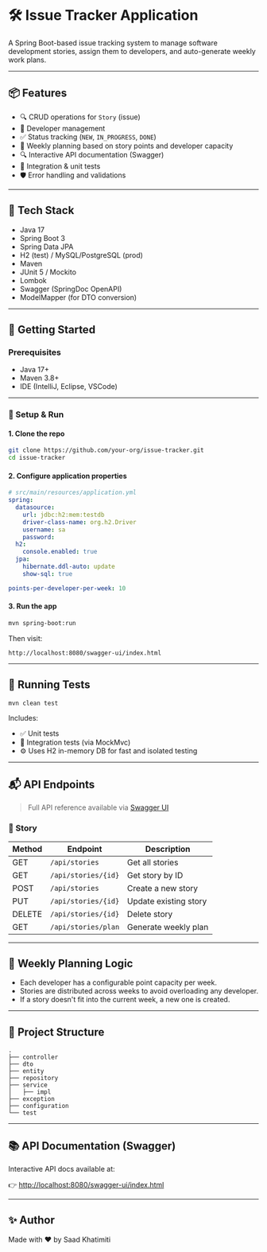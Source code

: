 # 🛠️ Issue Tracker Application

A Spring Boot-based issue tracking system to manage software development stories, assign them to developers, and auto-generate weekly work plans.

---

## 📦 Features

- 🔍 CRUD operations for `Story` (issue)
- 👤 Developer management
- ✅ Status tracking (`NEW`, `IN_PROGRESS`, `DONE`)
- 📅 Weekly planning based on story points and developer capacity
- 🔍 Interactive API documentation (Swagger)
- 🧪 Integration & unit tests
- 🛡️ Error handling and validations

---

## 🧰 Tech Stack

- Java 17
- Spring Boot 3
- Spring Data JPA
- H2 (test) / MySQL/PostgreSQL (prod)
- Maven
- JUnit 5 / Mockito
- Lombok
- Swagger (SpringDoc OpenAPI)
- ModelMapper (for DTO conversion)

---

## 🚀 Getting Started

### Prerequisites

- Java 17+
- Maven 3.8+
- IDE (IntelliJ, Eclipse, VSCode)

---

### 🔧 Setup & Run

#### 1. Clone the repo

```bash
git clone https://github.com/your-org/issue-tracker.git
cd issue-tracker
```

#### 2. Configure application properties

```yaml
# src/main/resources/application.yml
spring:
  datasource:
    url: jdbc:h2:mem:testdb
    driver-class-name: org.h2.Driver
    username: sa
    password:
  h2:
    console.enabled: true
  jpa:
    hibernate.ddl-auto: update
    show-sql: true

points-per-developer-per-week: 10
```

#### 3. Run the app

```bash
mvn spring-boot:run
```

Then visit:

```
http://localhost:8080/swagger-ui/index.html
```

---

## 🧪 Running Tests

```bash
mvn clean test
```

Includes:

- ✅ Unit tests
- 🔁 Integration tests (via MockMvc)
- ⚙️ Uses H2 in-memory DB for fast and isolated testing

---

## 📬 API Endpoints

> Full API reference available via [Swagger UI](http://localhost:8080/swagger-ui/index.html)

### 🔹 Story

| Method | Endpoint             | Description           |
|--------|----------------------|-----------------------|
| GET    | `/api/stories`       | Get all stories       |
| GET    | `/api/stories/{id}`  | Get story by ID       |
| POST   | `/api/stories`       | Create a new story    |
| PUT    | `/api/stories/{id}`  | Update existing story |
| DELETE | `/api/stories/{id}`  | Delete story          |
| GET    | `/api/stories/plan`  | Generate weekly plan  |

---

## 📅 Weekly Planning Logic

- Each developer has a configurable point capacity per week.
- Stories are distributed across weeks to avoid overloading any developer.
- If a story doesn't fit into the current week, a new one is created.

---

## 📁 Project Structure

```
.
├── controller
├── dto
├── entity
├── repository
├── service
│   ├── impl
├── exception
├── configuration
└── test
```

---

## 📚 API Documentation (Swagger)

Interactive API docs available at:

👉 [http://localhost:8080/swagger-ui/index.html](http://localhost:8080/swagger-ui/index.html)

---

## ✨ Author

Made with ❤️ by Saad Khatimiti